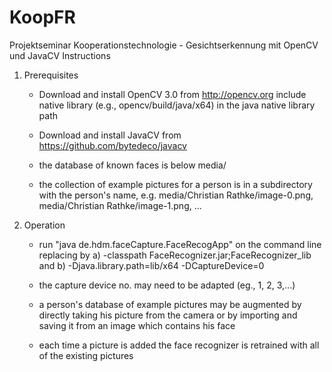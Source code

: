 # KoopFR
Projektseminar Kooperationstechnologie - Gesichtserkennung mit OpenCV und JavaCV
Instructions

1. Prerequisites
    - Download and install OpenCV 3.0 from http://opencv.org
    	include native library (e.g., opencv/build/java/x64) in the java native library path
    - Download and install JavaCV from https://github.com/bytedeco/javacv
    
    - the database of known faces is below media/
    - the collection of example pictures for a person is in a subdirectory with the person's name,
    e.g. media/Christian Rathke/image-0.png, media/Christian Rathke/image-1.png, ...
    
2. Operation
	- run "java <args> de.hdm.faceCapture.FaceRecogApp" on the command line replacing <args> by
		a) -classpath FaceRecognizer.jar;FaceRecognizer_lib
		and
		b) -Djava.library.path=lib/x64 -DCaptureDevice=0
		
	- the capture device no. may need to be adapted (eg., 1, 2, 3,...)
	- a person's database of example pictures may be augmented by directly taking his picture from the camera
	or by importing and	saving it from an image which contains his face
	- each time a picture is added the face recognizer is retrained with all of the existing pictures